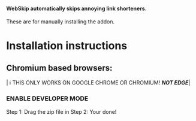 #### WebSkip automatically skips annoying link shorteners.

These are for manually installing the addon.

# Installation instructions
## Chromium based browsers:
| :information_source: THIS ONLY WORKS ON GOOGLE CHROME OR CHROMIUM! ***NOT EDGE***|
### ENABLE DEVELOPER MODE
Step 1: Drag the zip file in
Step 2: Your done!

